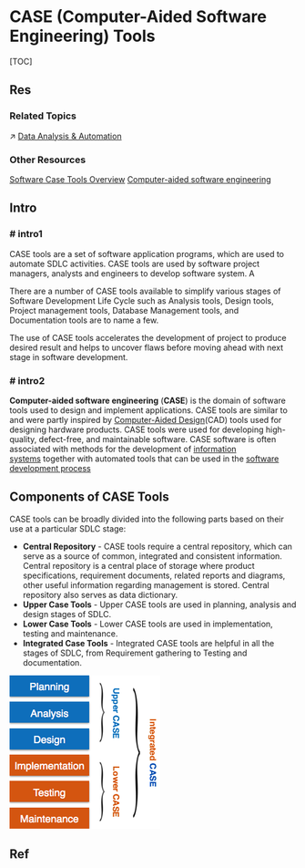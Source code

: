 # CASE (Computer-Aided Software Engineering) Tools

[TOC]



## Res
### Related Topics
↗ [Data Analysis & Automation](../../Data-Oriented%20&%20Human-Centered%20Technologies/Data%20Science/⛏️%20Data%20Mining/Data%20Analysis%20&%20Automation/Data%20Analysis%20&%20Automation.md)


### Other Resources
[Software Case Tools Overview](https://www.tutorialspoint.com/software_engineering/case_tools_overview.htm)
[Computer-aided software engineering](https://en.wikipedia.org/wiki/Computer-aided_software_engineering)



## Intro
### \# intro1
CASE tools are a set of software application programs, which are used to automate SDLC activities. CASE tools are used by software project managers, analysts and engineers to develop software system. A

There are a number of CASE tools available to simplify various stages of Software Development Life Cycle such as Analysis tools, Design tools, Project management tools, Database Management tools, and Documentation tools are to name a few. 

The use of CASE tools accelerates the development of project to produce desired result and helps to uncover flaws before moving ahead with next stage in software development.


### \# intro2
**Computer-aided software engineering** (**CASE**) is the domain of software tools used to design and implement applications. CASE tools are similar to and were partly inspired by [Computer-Aided Design](https://en.wikipedia.org/wiki/Computer-Aided_Design "Computer-Aided Design")(CAD) tools used for designing hardware products. CASE tools were used for developing high-quality, defect-free, and maintainable software. CASE software is often associated with methods for the development of [information systems](https://en.wikipedia.org/wiki/Information_system "Information system") together with automated tools that can be used in the [software development process](https://en.wikipedia.org/wiki/Software_development_process)



## Components of CASE Tools
CASE tools can be broadly divided into the following parts based on their use at a particular SDLC stage:

- **Central Repository** - CASE tools require a central repository, which can serve as a source of common, integrated and consistent information. Central repository is a central place of storage where product specifications, requirement documents, related reports and diagrams, other useful information regarding management is stored. Central repository also serves as data dictionary.
- **Upper Case Tools** - Upper CASE tools are used in planning, analysis and design stages of SDLC.
- **Lower Case Tools** - Lower CASE tools are used in implementation, testing and maintenance.
- **Integrated Case Tools** - Integrated CASE tools are helpful in all the stages of SDLC, from Requirement gathering to Testing and documentation.  



![](../../../Assets/Pics/Pasted%20image%2020230314234631.png)



## Ref
[CASE 工具有哪些]: https://developer.aliyun.com/article/45677
